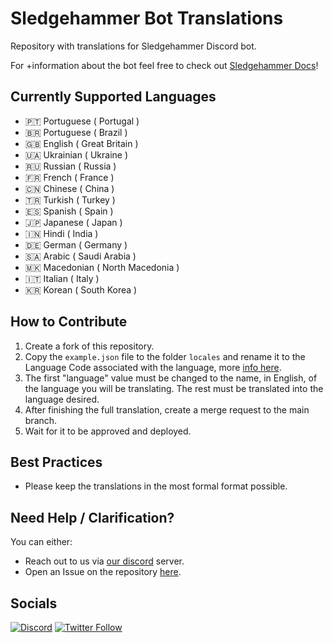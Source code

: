 # Sledgehammer Bot Translations

Repository with translations for Sledgehammer Discord bot.

For +information about the bot feel free to check out [Sledgehammer Docs](https://docs.sledgehammer.app)!

## Currently Supported Languages

- 🇵🇹 Portuguese ( Portugal )
- 🇧🇷 Portuguese ( Brazil )
- 🇬🇧 English ( Great Britain )
- 🇺🇦 Ukrainian ( Ukraine )
- 🇷🇺 Russian ( Russia )
- 🇫🇷 French ( France )
- 🇨🇳 Chinese ( China )
- 🇹🇷 Turkish ( Turkey )
- 🇪🇸 Spanish ( Spain )
- 🇯🇵 Japanese ( Japan )
- 🇮🇳 Hindi ( India )
- 🇩🇪 German ( Germany )
- 🇸🇦 Arabic ( Saudi Arabia )
- 🇲🇰 Macedonian ( North Macedonia )
- 🇮🇹 Italian ( Italy )
- 🇰🇷 Korean ( South Korea )

## How to Contribute

1. Create a fork of this repository.
2. Copy the `example.json` file to the folder `locales` and rename it to the Language Code associated with the language, more [info here](https://www.science.co.il/language/Locale-codes.php).
3. The first "language" value must be changed to the name, in English, of the language you will be translating. The rest must be translated into the language desired.
4. After finishing the full translation, create a merge request to the main branch.
5. Wait for it to be approved and deployed.

## Best Practices

- Please keep the translations in the most formal format possible.

## Need Help / Clarification?

You can either:

- Reach out to us via [our discord](https://discord.gg/MJp2JYE4Bg) server.
- Open an Issue on the repository [here](https://github.com/Momentum-One/sledgehammer-bot-translations/issues/new).

## Socials

<a href="https://discord.gg/MJp2JYE4Bg">![Discord](https://img.shields.io/discord/874244140991414282?color=%235865F2&label=Join%20Our%20Discord&style=for-the-badge&logo=discord)</a>
<a href="https://twitter.com/MomentumOne_">![Twitter Follow](https://img.shields.io/twitter/follow/MomentumOne_?color=1DA1F2&style=for-the-badge&logo=twitter)</a>
